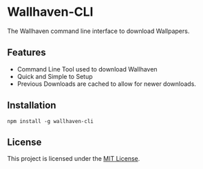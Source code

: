 Wallhaven-CLI
==============================================================================

<!-- [![Latest npm release][npm-badge]][npm-badge-url]
[![GitHub Actions CI][github-actions-badge]][github-actions-ci-url]
[![Test Coverage][coveralls-badge]][coveralls-badge-url]
[![Code Climate][codeclimate-badge]][codeclimate-badge-url] -->

<!-- [logo]: https://avatars0.githubusercontent.com/u/10262982?v=3&s=150
[npm-badge]: https://img.shields.io/npm/v/wallhaven-cli.svg
[npm-badge-url]: https://www.npmjs.com/package/wallhaven-cli
[coveralls-badge]: https://img.shields.io/coveralls/GregSithole/wallhaven-cli/master.svg
[coveralls-badge-url]: https://coveralls.io/github/GregSithole/wallhaven-cli
[codeclimate-badge]: https://codeclimate.com/github/GregSithole/wallhaven-cli/badges/gpa.svg
[codeclimate-badge-url]: https://codeclimate.com/github/GregSithole/wallhaven-cli
[github-actions-badge]: https://github.com/GregSithole/wallhaven-cli/workflows/CI/badge.svg
[github-actions-ci-url]: https://github.com/GregSithole/wallhaven-cli/actions?query=workflow%3ACI -->

The Wallhaven command line interface to download Wallpapers.


Features
------------------------------------------------------------------------------

- Command Line Tool used to download Wallhaven
- Quick and Simple to Setup
- Previous Downloads are cached to allow for newer downloads.


Installation
------------------------------------------------------------------------------

```
npm install -g wallhaven-cli
```

License
------------------------------------------------------------------------------

This project is licensed under the [MIT License](LICENSE).
